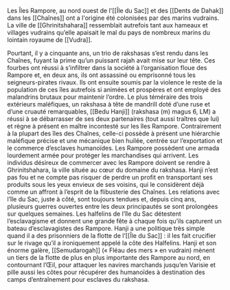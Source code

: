 Les Îles Rampore, au nord ouest de l'[[Île du Sac]] et des [[Dents de Dahak]] dans les [[Chaînes]] ont a l'origine été colonisées par des marins vudrains. La ville de [[Ghrinitshahara]] ressemblait autrefois tant aux hameaux et villages vudrains qu’elle apaisait le mal du pays de nombreux marins du lointain royaume de [[Vudra]].

Pourtant, il y a cinquante ans, un trio de rakshasas s’est rendu dans les Chaînes, fuyant la prime qu’un puissant rajah avait mise sur leur tête. Ces fourbes ont réussi à s’infiltrer dans la société à l’organisation floue des Rampore et, en deux ans, ils ont assassiné ou emprisonné tous les seigneurs-pirates rivaux. Ils ont ensuite soumis par la violence le reste de la population de ces îles autrefois si animées et prospères et ont employé des malandrins brutaux pour maintenir l’ordre. Le plus téméraire des trois extérieurs maléfiques, un rakshasa à tête de mandrill doté d’une ruse et d’une cruauté remarquables, [[Bedu Hanji]] (rakshasa (m) magus 6, LM) a réussi à se débarrasser de ses deux partenaires (tout aussi traîtres que lui) et règne à présent en maître incontesté sur les îles Rampore. Contrairement à la plupart des îles des Chaînes, celle-ci possède à présent une hiérarchie maléfique précise et une mécanique bien huilée, centrée sur l’exportation et le commerce d’esclaves humanoïdes.
Les Rampore possèdent une armada lourdement armée pour protéger les marchandises qui arrivent. Les individus désireux de commercer avec les Rampore doivent se rendre à Ghrinitshahara, la ville située au cœur du domaine du rakshasa. Hanji n’est pas fou et ne compte pas risquer de perdre un profit en transportant ses produits sous les yeux envieux de ses voisins, qui le considèrent déjà comme un affront à l’esprit de la flibusterie des Chaînes. Les relations avec l’île du Sac, juste à côté, sont toujours tendues et, depuis cinq ans, plusieurs guerres ouvertes entre les deux principautés se sont prolongées sur quelques semaines. Les halfelins de l’île du Sac détestent l’esclavagisme et donnent une grande fête à chaque fois qu’ils capturent un bateau d’esclavagistes des Rampore. Hanji a une politique très simple quand il a des prisonniers de la flotte de l’[[Île du Sac]] : il les fait crucifier sur le rivage qu’il a ironiquement appelé la côte des Halfelins.
Hanji et son énorme galère, [[Semudarogah]] (« Fléau des mers » en vudrain) mènent un tiers de la flotte de plus en plus importante des Rampore au nord, en contournant l’Œil, pour attaquer les navires marchands jusqu’en Varisie et pille aussi les côtes pour récupérer des humanoïdes à destination des camps d’entraînement pour esclaves du rakshasa.